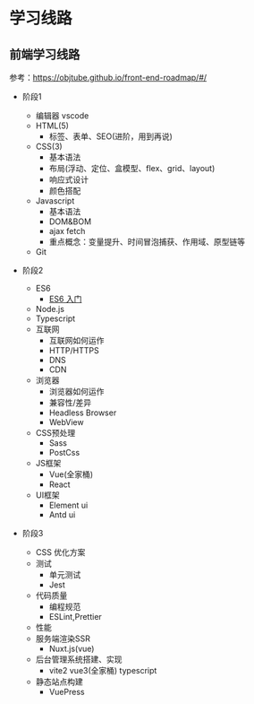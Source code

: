# 学习线路

## 前端学习线路
参考：https://objtube.github.io/front-end-roadmap/#/

- 阶段1
  - 编辑器 vscode
  - HTML(5)
    - 标签、表单、SEO(进阶，用到再说)
  - CSS(3)
    - 基本语法
    - 布局(浮动、定位、盒模型、flex、grid、layout)
    - 响应式设计
    - 颜色搭配
  - Javascript
    - 基本语法
    - DOM&BOM
    - ajax fetch
    - 重点概念：变量提升、时间冒泡捕获、作用域、原型链等
  - Git
- 阶段2
  - ES6
    - [ES6 入门](https://es6.ruanyifeng.com/)
  - Node.js
  - Typescript
  - 互联网
    - 互联网如何运作
    - HTTP/HTTPS
    - DNS
    - CDN
  - 浏览器
    - 浏览器如何运作
    - 兼容性/差异
    - Headless Browser
    - WebView
  - CSS预处理
    - Sass
    - PostCss
  - JS框架
    - Vue(全家桶)
    - React
  - UI框架
    - Element ui
    - Antd ui

- 阶段3
  - CSS 优化方案
  - 测试
    - 单元测试
    - Jest
  - 代码质量
    - 编程规范
    - ESLint,Prettier
  - 性能
  - 服务端渲染SSR
    - Nuxt.js(vue)
  - 后台管理系统搭建、实现
    - vite2 vue3(全家桶) typescript
  - 静态站点构建
    - VuePress